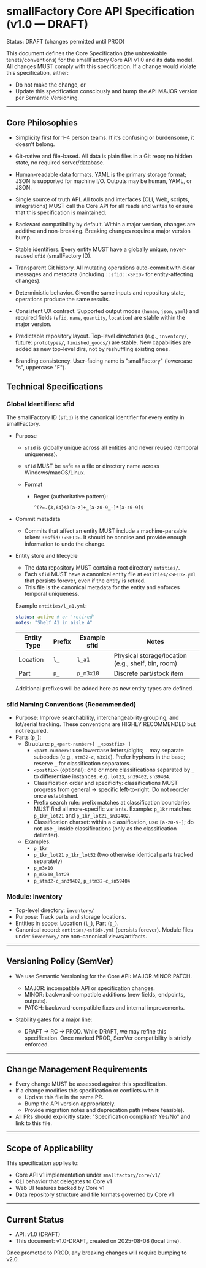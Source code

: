 # smallFactory Core API Specification (v1.0 — DRAFT)

Status: DRAFT (changes permitted until PROD)

This document defines the Core Specification (the unbreakable tenets/conventions) for the smallFactory Core API v1.0 and its data model. All changes MUST comply with this specification. If a change would violate this specification, either:
- Do not make the change, or
- Update this specification consciously and bump the API MAJOR version per Semantic Versioning.

---

## Core Philosophies

- Simplicity first for 1–4 person teams.
  If it’s confusing or burdensome, it doesn’t belong.

- Git-native and file-based.
  All data is plain files in a Git repo; no hidden state, no required server/database.

- Human-readable data formats.
  YAML is the primary storage format; JSON is supported for machine I/O. Outputs may be human, YAML, or JSON.

- Single source of truth API.
  All tools and interfaces (CLI, Web, scripts, integrations) MUST call the Core API for all reads and writes to ensure that this specification is maintained.

- Backward compatibility by default.
  Within a major version, changes are additive and non-breaking. Breaking changes require a major version bump.

- Stable identifiers.
  Every entity MUST have a globally unique, never-reused `sfid` (smallFactory ID).

- Transparent Git history.
  All mutating operations auto-commit with clear messages and metadata (including `::sfid::<SFID>` for entity-affecting changes).

- Deterministic behavior.
  Given the same inputs and repository state, operations produce the same results.

- Consistent UX contract.
  Supported output modes (`human`, `json`, `yaml`) and required fields (`sfid`, `name`, `quantity`, `location`) are stable within the major version.

- Predictable repository layout.
  Top-level directories (e.g., `inventory/`, future: `prototypes/`, `finished_goods/`) are stable. New capabilities are added as new top-level dirs, not by reshuffling existing ones.

- Branding consistency.
  User-facing name is "smallFactory" (lowercase "s", uppercase "F").

## Technical Specifications

### Global Identifiers: sfid

The smallFactory ID (`sfid`) is the canonical identifier for every entity in smallFactory.

- Purpose
  - `sfid` is globally unique across all entities and never reused (temporal uniqueness).
  - `sfid` MUST be safe as a file or directory name across Windows/macOS/Linux.

  - Format
    - Regex (authoritative pattern):
      ```regex
      ^(?=.{3,64}$)[a-z]+_[a-z0-9_-]*[a-z0-9]$
      ```

- Commit metadata
  - Commits that affect an entity MUST include a machine-parsable token: `::sfid::<SFID>`. It should be concise and provide enough information to undo the change.

- Entity store and lifecycle
  - The data repository MUST contain a root directory `entities/`.
  - Each `sfid` MUST have a canonical entity file at `entities/<SFID>.yml` that persists forever, even if the entity is retired.
  - This file is the canonical metadata for the entity and enforces temporal uniqueness.

  Example `entities/l_a1.yml`:

  ```yaml
  status: active # or 'retired'
  notes: "Shelf A1 in aisle A"
  ```

  | Entity Type | Prefix | Example sfid | Notes |
  | --- | --- | --- | --- |
  | Location | `l_` | `l_a1` | Physical storage/location (e.g., shelf, bin, room) |
  | Part | `p_` | `p_m3x10` | Discrete part/stock item |

  Additional prefixes will be added here as new entity types are defined.

### sfid Naming Conventions (Recommended)

- Purpose: Improve searchability, interchangeability grouping, and lot/serial tracking. These conventions are HIGHLY RECOMMENDED but not required.
- Parts (`p_`):
  - Structure: `p_<part-number>[ _<postfix> ]`
    - `<part-number>`: use lowercase letters/digits; `-` may separate subcodes (e.g., `stm32-c`, `m3x10`). Prefer hyphens in the base; reserve `_` for classification separators.
    - `<postfix>` (optional): one or more classifications separated by `_` to differentiate instances, e.g. `lot23`, `sn39402`, `sn39404`.
    - Classification order and specificity: classifications MUST progress from general → specific left-to-right. Do not reorder once established.
    - Prefix search rule: prefix matches at classification boundaries MUST find all more-specific variants. Example: `p_1kr` matches `p_1kr_lot21` and `p_1kr_lot21_sn39402`.
    - Classification charset: within a classification, use `[a-z0-9-]`; do not use `_` inside classifications (only as the classification delimiter).
  - Examples:
    - `p_1kr`
    - `p_1kr_lot21` `p_1kr_lot52` (two otherwise identical parts tracked separately)
    - `p_m3x10`
    - `p_m3x10_lot23`
    - `p_stm32-c_sn39402`, `p_stm32-c_sn59404`

### Module: inventory

- Top-level directory: `inventory/`
- Purpose: Track parts and storage locations.
- Entities in scope: Location (`l_`), Part (`p_`).
- Canonical record: `entities/<sfid>.yml` (persists forever). Module files under `inventory/` are non-canonical views/artifacts.

---

## Versioning Policy (SemVer)

- We use Semantic Versioning for the Core API: MAJOR.MINOR.PATCH.
  - MAJOR: incompatible API or specification changes.
  - MINOR: backward-compatible additions (new fields, endpoints, outputs).
  - PATCH: backward-compatible fixes and internal improvements.

- Stability gates for a major line:
  - DRAFT → RC → PROD. While DRAFT, we may refine this specification. Once marked PROD, SemVer compatibility is strictly enforced.

---

## Change Management Requirements

- Every change MUST be assessed against this specification.
- If a change modifies this specification or conflicts with it:
  - Update this file in the same PR.
  - Bump the API version appropriately.
  - Provide migration notes and deprecation path (where feasible).
- All PRs should explicitly state: "Specification compliant? Yes/No" and link to this file.

---

## Scope of Applicability

This specification applies to:
- Core API v1 implementation under `smallfactory/core/v1/`
- CLI behavior that delegates to Core v1
- Web UI features backed by Core v1
- Data repository structure and file formats governed by Core v1

---

## Current Status

- API: v1.0 (DRAFT)
- This document: v1.0-DRAFT, created on 2025-08-08 (local time).

Once promoted to PROD, any breaking changes will require bumping to v2.0.
